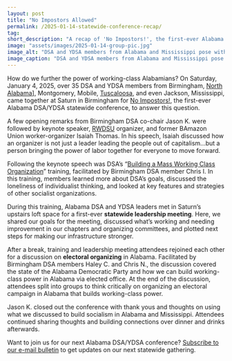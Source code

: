```yaml
---
layout: post 
title: "No Impostors Allowed" 
permalink: /2025-01-14-statewide-conference-recap/
tag: 
short_description: "A recap of 'No Impostors!', the first-ever Alabama DSA and YDSA statewide conference."
image: "assets/images/2025-01-14-group-pic.jpg"
image_alt: "DSA and YDSA members from Alabama and Mississippi pose with fists raised behind a banner with a Palestinian flag that reads 'Birmingham Against Genocide, Birmingham Against Apartheid, Birmingham Against Occupation, Birmingham Democratic Socialists of America.' Behind them is a red DSA flag."
image_caption: "DSA and YDSA members from Alabama and Mississippi pose with fists raised following 'No Impostors!', the first-ever Alabama DSA and YDSA statewide conference."
---
```


How do we further the power of working-class Alabamians? On Saturday, January 4, 2025, over 35 DSA and YDSA members from Birmingham, [North Alabama](https://actionnetwork.org/groups/north-alabama-dsa)], Montgomery, Mobile, [Tuscaloosa](https://www.instagram.com/ualeftists/), and even Jackson, Mississippi, came together at Saturn in Birmingham for [No Impostors!](https://www.facebook.com/share/p/18oiAbtjK3/), the first-ever Alabama DSA/YDSA statewide conference, to answer this question.

A few opening remarks from Birmingham DSA co-chair Jason K. were followed by keynote speaker, [RWDSU](https://www.rwdsu.org/) organizer, and former BAmazon Union worker-organizer Isaiah Thomas. In his speech, Isaiah discussed how an organizer is not just a leader leading the people out of capitalism...but a person bringing the power of labor together for everyone to move forward. 

Following the keynote speech was DSA’s “[Building a Mass Working Class Organization](https://www.dsausa.org/trainings/)” training, facilitated by Birmingham DSA member Chris I. In this training, members learned more about DSA’s goals, discussed the loneliness of individualist thinking, and looked at key features and strategies of other socialist organizations. 

During this training, Alabama DSA and YDSA leaders met in Saturn’s upstairs loft space for a first-ever <b>statewide leadership meeting</b>. Here, we shared our goals for the meeting, discussed what’s working and needing improvement in our chapters and organizing committees, and plotted next steps for making our infrastructure stronger.

After a break, training and leadership meeting attendees rejoined each other for a discussion on <b>electoral organizing</b> in Alabama. Facilitated by Birmingham DSA members Haley C. and Chris N., the discussion covered the state of the Alabama Democratic Party and how we can build working-class power in Alabama via elected office. At the end of the discussion, attendees split into groups to think critically on organizing an electoral campaign in Alabama that builds working-class power. 

Jason K. closed out the conference with thank yous and thoughts on using what we discussed to build socialism in Alabama and Mississippi. Attendees continued sharing thoughts and building connections over dinner and drinks afterwards.

Want to join us for our next Alabama DSA/YDSA conference? [Subscribe to our e-mail bulletin](https://actionnetwork.org/forms/birmingham-dsa-biweekly-bulletin-subscription-form) to get updates on our next statewide gathering.